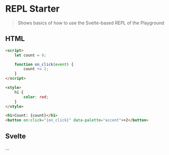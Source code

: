 # REPL Starter

> Shows basics of how to use the Svelte-based REPL of the Playground

## HTML

```html
<script>
    let count = 0;

    function on_click(event) {
        count += 2;
    }
</script>

<style>
    h1 {
        color: red;
    }
</style>

<h1>Count: {count}</h1>
<button on:click="{on_click}" data-palette="accent">+2</button>
```

## Svelte

...
